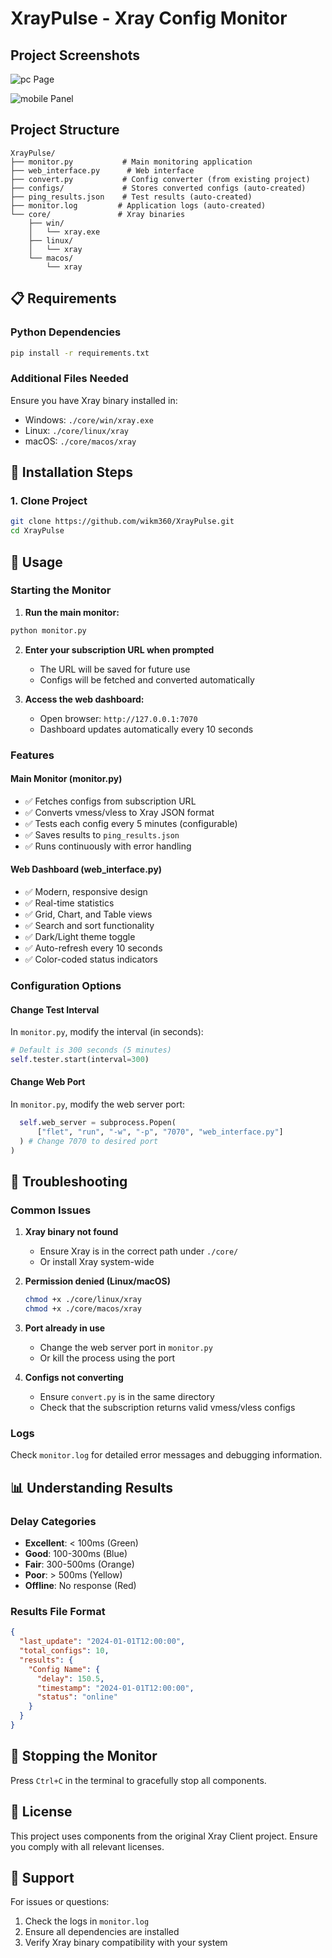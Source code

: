 # XrayPulse - Xray Config Monitor

## Project Screenshots

![pc Page](ScreenShot/1.png)

![mobile Panel](ScreenShot/2.png)

## Project Structure
```
XrayPulse/
├── monitor.py           # Main monitoring application
├── web_interface.py      # Web interface
├── convert.py           # Config converter (from existing project)
├── configs/             # Stores converted configs (auto-created)
├── ping_results.json    # Test results (auto-created)
├── monitor.log         # Application logs (auto-created)
└── core/               # Xray binaries
    ├── win/
    │   └── xray.exe
    ├── linux/
    │   └── xray
    └── macos/
        └── xray
```

## 📋 Requirements

### Python Dependencies
```bash
pip install -r requirements.txt
```

### Additional Files Needed
Ensure you have Xray binary installed in:
   - Windows: `./core/win/xray.exe`
   - Linux: `./core/linux/xray`
   - macOS: `./core/macos/xray`

## 🚀 Installation Steps

### 1. Clone Project
```bash
git clone https://github.com/wikm360/XrayPulse.git
cd XrayPulse
```

## 🎯 Usage

### Starting the Monitor

1. **Run the main monitor:**
```bash
python monitor.py
```

2. **Enter your subscription URL when prompted**
   - The URL will be saved for future use
   - Configs will be fetched and converted automatically

3. **Access the web dashboard:**
   - Open browser: `http://127.0.0.1:7070`
   - Dashboard updates automatically every 10 seconds

### Features

#### Main Monitor (monitor.py)
- ✅ Fetches configs from subscription URL
- ✅ Converts vmess/vless to Xray JSON format
- ✅ Tests each config every 5 minutes (configurable)
- ✅ Saves results to `ping_results.json`
- ✅ Runs continuously with error handling

#### Web Dashboard (web_interface.py)
- ✅ Modern, responsive design
- ✅ Real-time statistics
- ✅ Grid, Chart, and Table views
- ✅ Search and sort functionality
- ✅ Dark/Light theme toggle
- ✅ Auto-refresh every 10 seconds
- ✅ Color-coded status indicators

### Configuration Options

#### Change Test Interval
In `monitor.py`, modify the interval (in seconds):
```python
# Default is 300 seconds (5 minutes)
self.tester.start(interval=300)
```

#### Change Web Port
In `monitor.py`, modify the web server port:
```python
  self.web_server = subprocess.Popen(
      ["flet", "run", "-w", "-p", "7070", "web_interface.py"]
  ) # Change 7070 to desired port
)
```

## 🔧 Troubleshooting

### Common Issues

1. **Xray binary not found**
   - Ensure Xray is in the correct path under `./core/`
   - Or install Xray system-wide

2. **Permission denied (Linux/macOS)**
   ```bash
   chmod +x ./core/linux/xray
   chmod +x ./core/macos/xray
   ```

3. **Port already in use**
   - Change the web server port in `monitor.py`
   - Or kill the process using the port

4. **Configs not converting**
   - Ensure `convert.py` is in the same directory
   - Check that the subscription returns valid vmess/vless configs

### Logs
Check `monitor.log` for detailed error messages and debugging information.

## 📊 Understanding Results

### Delay Categories
- **Excellent**: < 100ms (Green)
- **Good**: 100-300ms (Blue)
- **Fair**: 300-500ms (Orange)  
- **Poor**: > 500ms (Yellow)
- **Offline**: No response (Red)

### Results File Format
```json
{
  "last_update": "2024-01-01T12:00:00",
  "total_configs": 10,
  "results": {
    "Config Name": {
      "delay": 150.5,
      "timestamp": "2024-01-01T12:00:00",
      "status": "online"
    }
  }
}
```

## 🛑 Stopping the Monitor

Press `Ctrl+C` in the terminal to gracefully stop all components.

## 📝 License

This project uses components from the original Xray Client project.
Ensure you comply with all relevant licenses.

## 🤝 Support

For issues or questions:
1. Check the logs in `monitor.log`
2. Ensure all dependencies are installed
3. Verify Xray binary compatibility with your system
